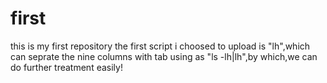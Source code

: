 # first
this is my first repository
the first script i choosed to upload is "lh",which can seprate the nine columns with tab using as "ls -lh|lh",by which,we can do further treatment easily!
